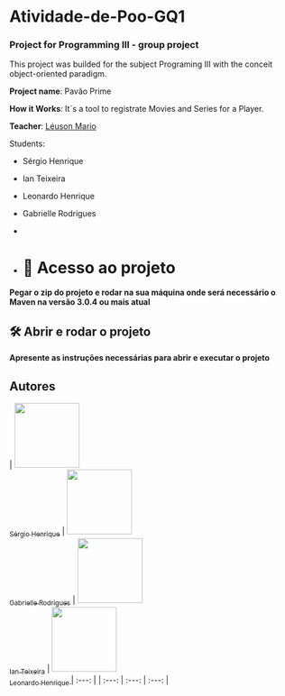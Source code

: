 # Atividade-de-Poo-GQ1
### Project for Programming III - group project

This project was builded for the subject Programing III with the conceit object-oriented paradigm.

**Project name**: Pavão Prime 

**How it Works**: It`s a tool to registrate Movies and Series for a Player.

**Teacher**: [Léuson Mario](https://github.com/leusonmario)


Students:

+ Sérgio Henrique

+ Ian Teixeira

+ Leonardo Henrique 

+ Gabrielle Rodrigues
+ 
+ # 📁 Acesso ao projeto

**Pegar o zip do projeto e rodar na sua máquina onde será necessário o Maven na versão 3.0.4 ou mais atual**

## 🛠️ Abrir e rodar o projeto

**Apresente as instruções necessárias para abrir e executar o projeto**


## Autores

| [<img src="https://avatars.githubusercontent.com/u/87093107?v=4" width=115><br><sub>Sérgio Henrique</sub>](https://github.com/SergioCastro02) |  [<img src="https://avatars.githubusercontent.com/u/73626380?v=4" width=115><br><sub>Gabrielle Rodrigues</sub>](https://github.com/gabrielle-1) |  [<img src="https://avatars.githubusercontent.com/u/93344968?v=4" width=115><br><sub>Ian Teixeira</sub>](https://github.com/iTX03) | [<img src="https://avatars.githubusercontent.com/u/65732514?v=4" width=115><br><sub>Leonardo Henrique  </sub>](https://github.com/leohcavalcanti) 
| :---: | | :---: | :---: | :---: |

